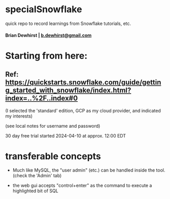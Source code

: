 # specialSnowflake
quick repo to record learnings from Snowflake tutorials, etc.

#### Brian Dewhirst | b.dewhirst@gmail.com

# Starting from here:
## Ref: https://quickstarts.snowflake.com/guide/getting_started_with_snowflake/index.html?index=..%2F..index#0

(I selected the 'standard' edition, GCP as my cloud provider, and indicated my interests)

(see local notes for username and password)

30 day free trial started 2024-04-10 at approx. 12:00 EDT


# transferable concepts

- Much like MySQL, the "user admin" (etc.) can be handled inside the tool. (check the 'Admin' tab)

- the web gui accepts "control+enter" as the command to execute a highlighted bit of SQL
